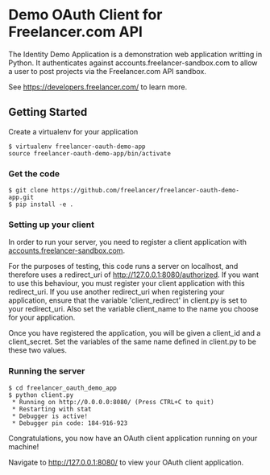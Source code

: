 # Demo OAuth Client for Freelancer.com API

The Identity Demo Application is a demonstration web application writting in Python.
It authenticates against accounts.freelancer-sandbox.com to allow a user to post projects 
via the Freelancer.com API sandbox.

See https://developers.freelancer.com/ to learn more.


## Getting Started ##

Create a virtualenv for your application

```
$ virtualenv freelancer-oauth-demo-app
source freelancer-oauth-demo-app/bin/activate
```

### Get the code ###
```
$ git clone https://github.com/freelancer/freelancer-oauth-demo-app.git
$ pip install -e .
```

### Setting up your client ###
In order to run your server, you need to register a client application with 
[accounts.freelancer-sandbox.com](https://account.freelancer-sandbox.com).

For the purposes of testing, this code runs a server on localhost, and therefore uses a 
redirect_uri of http://127.0.0.1:8080/authorized. If you want to use this behaviour, you must register your 
client application with this redirect_uri. If you use another redirect_uri when 
registering your application, ensure that the variable 'client_redirect' in client.py is set 
to your redirect_uri. Also set the variable client_name to the name you choose for your application.

Once you have registered the application, you will be given a client_id and a client_secret. Set the variables of the same name defined in client.py to be these two values.

### Running the server ###

```
$ cd freelancer_oauth_demo_app
$ python client.py
 * Running on http://0.0.0.0:8080/ (Press CTRL+C to quit)
 * Restarting with stat
 * Debugger is active!
 * Debugger pin code: 184-916-923
```

Congratulations, you now have an OAuth client application running on your machine!

Navigate to http://127.0.0.1:8080/ to view your OAuth client application.
